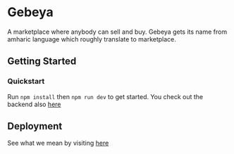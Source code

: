 # Gebeya

A marketplace where anybody can sell and buy. Gebeya gets its name from amharic language which roughly translate to marketplace.

## Getting Started
### Quickstart

Run `npm install` then `npm run dev` to get started. You check out the backend also [here](https://github.com/lenialeb/Ecommerce)

## Deployment

See what we mean by visiting [here](https://ecommerce-frontend-lz6z.onrender.com/)
